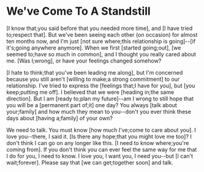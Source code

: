 # We've Come To A Standstill

[I know that;you said before that you needed more time], and [I have tried to;respect that]. But we've been seeing each other (on occasion) for almost ten months now, and I'm just [not sure where;this relationship is going]--[if it's;going anywhere anymore]. When we first [started going;out], [we seemed to;have so much in common], and I thought you really cared about me. [Was I;wrong], or have your feelings changed somehow?

[I hate to think;that you've been leading me along], but I'm concerned because you still aren't [willing to make;a strong commitment] to our relationship. I've tried to express the [feelings that;I have for you], but [you keep;putting me off]. I believed that we were [heading in;the same direction]. But I am [ready to;plan my future]--am I wrong to still hope that you will be a [permanent part of;it] one day? You always [talk about your;family] and how much they mean to you--don't you ever think these days about [having a;family] of your own?

We need to talk. You must know [how much I've;come to care about you]. I love you--there, I said it. [Is there any hope;that you might love me too]? I don't think I can go on any longer like this. [I need to know where;you're coming from]. If you don't think you can ever feel the same way for me that I do for you, I need to know. I love you, I want you, I need you--but [I can't wait;forever]. Please say that [we can get;together soon] and talk.

